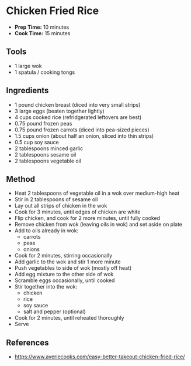 # Chicken Fried Rice

- **Prep Time:** 10 minutes
- **Cook Time:** 15 minutes

## Tools

- 1 large wok
- 1 spatula / cooking tongs

## Ingredients

- 1 pound chicken breast (diced into very small strips)
- 3 large eggs (beaten together lightly)
- 4 cups cooked rice (refridgerated leftovers are best)
- 0.75 pound frozen peas
- 0.75 pound frozen carrots (diced into pea-sized pieces)
- 1.5 cups onion (about half an onion, sliced into thin strips)
- 0.5 cup soy sauce
- 2 tablespoons minced garlic
- 2 tablespoons sesame oil
- 2 tablespoons vegetable oil

## Method

- Heat 2 tablespoons of vegetable oil in a wok over medium-high heat
- Stir in 2 tablespoons of sesame oil
- Lay out all strips of chicken in the wok
- Cook for 3 minutes, until edges of chicken are white
- Flip chicken, and cook for 2 more minutes, until fully cooked
- Remove chicken from wok (leaving oils in wok) and set aside on plate
- Add to oils already in wok:
    - carrots
    - peas
    - onions
- Cook for 2 minutes, stirring occasionally
- Add garlic to the wok and stir 1 more minute
- Push vegetables to side of wok (mostly off heat)
- Add egg mixture to the other side of wok
- Scramble eggs occasionally, until cooked
- Stir together into the wok:
    - chicken
    - rice
    - soy sauce
    - salt and pepper (optional)
- Cook for 2 minutes, until reheated thoroughly
- Serve

## References

- https://www.averiecooks.com/easy-better-takeout-chicken-fried-rice/
